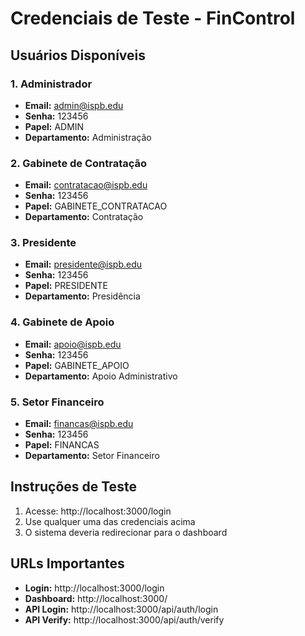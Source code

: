 # Credenciais de Teste - FinControl

## Usuários Disponíveis

### 1. Administrador
- **Email:** admin@ispb.edu
- **Senha:** 123456
- **Papel:** ADMIN
- **Departamento:** Administração

### 2. Gabinete de Contratação
- **Email:** contratacao@ispb.edu
- **Senha:** 123456
- **Papel:** GABINETE_CONTRATACAO
- **Departamento:** Contratação

### 3. Presidente
- **Email:** presidente@ispb.edu
- **Senha:** 123456
- **Papel:** PRESIDENTE
- **Departamento:** Presidência

### 4. Gabinete de Apoio
- **Email:** apoio@ispb.edu
- **Senha:** 123456
- **Papel:** GABINETE_APOIO
- **Departamento:** Apoio Administrativo

### 5. Setor Financeiro
- **Email:** financas@ispb.edu
- **Senha:** 123456
- **Papel:** FINANCAS
- **Departamento:** Setor Financeiro

## Instruções de Teste

1. Acesse: http://localhost:3000/login
2. Use qualquer uma das credenciais acima
3. O sistema deveria redirecionar para o dashboard

## URLs Importantes

- **Login:** http://localhost:3000/login
- **Dashboard:** http://localhost:3000/
- **API Login:** http://localhost:3000/api/auth/login
- **API Verify:** http://localhost:3000/api/auth/verify
